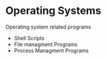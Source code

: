 # Operating Systems

Operating system related programs

* Shell Scripts
* File managment Programs
* Process Managment Programs
